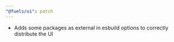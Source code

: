 ```yaml
---
"@fuels/ui": patch
---
```


- Adds some packages as external in esbuild options to correctly distribute the UI
